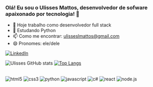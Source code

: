 ### Olá! Eu sou o Ulisses Mattos, desenvolvedor de sofware apaixonado por tecnologia! 👋

- 🔭 Hoje trabalho como desenvolvedor full stack
- 🌱 Estudando Python
- 📫 Como me encontrar: ulisseslmattos@gmail.com
- 😄 Pronomes: ele/dele

[![LinkedIn](https://img.shields.io/badge/LinkedIn-0077B5?style=for-the-badge&logo=linkedin&logoColor=white)](https://www.linkedin.com/in/ulisses-mattos-00a825237/)

![Ulisses GitHub stats](https://github-readme-stats.vercel.app/api?username=UlissesMattos&show_icons=true&theme=ocean_dark)
[![Top Langs](https://github-readme-stats.vercel.app/api/top-langs/?username=UlissesMattos&layout=compact&langs_count=7&theme=ocean_dark)](https://github.com/anuraghazra/github-readme-stats)

<div style="display: inline_block"><br/>
    <img align="center" alt="html5" src="https://img.shields.io/badge/HTML5-E34F26?style=for-the-badge&logo=html5&logoColor=white">
    <img align="center" alt="css3" src="https://img.shields.io/badge/CSS3-1572B6?style=for-the-badge&logo=css3&logoColor=white">
    <img align="center" alt="python" src="https://img.shields.io/badge/Python-3776AB?style=for-the-badge&logo=python&logoColor=white">
    <img align="center" alt="javascript" src="https://img.shields.io/badge/JavaScript-F7DF1E?style=for-the-badge&logo=javascript&logoColor=black">
    <img align="center" alt="c#" src="https://img.shields.io/badge/C%23-239120?style=for-the-badge&logo=c-sharp&logoColor=white">
    <img align="center" alt="react" src="https://img.shields.io/badge/React-20232A?style=for-the-badge&logo=react&logoColor=61DAFB">
    <img align="center" alt="node.js" src="https://img.shields.io/badge/Node.js-43853D?style=for-the-badge&logo=node.js&logoColor=white">
</div>
